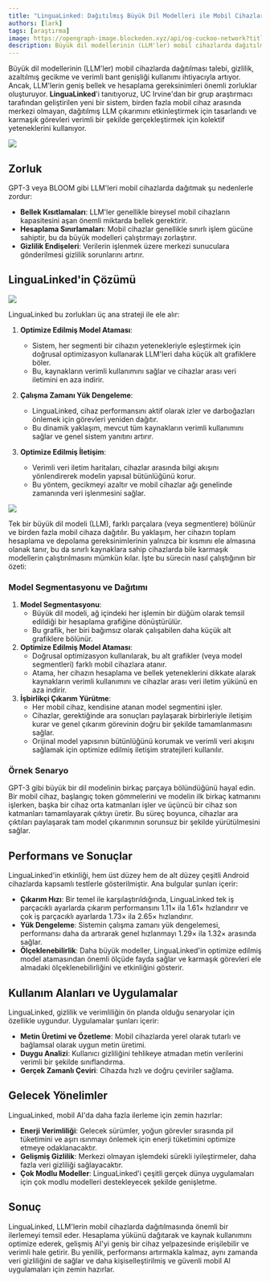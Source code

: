 ```yaml
---
title: "LinguaLinked: Dağıtılmış Büyük Dil Modelleri ile Mobil Cihazları Güçlendirme"
authors: [lark]
tags: [araştırma]
image: https://opengraph-image.blockeden.xyz/api/og-cuckoo-network?title=LinguaLinked:%20Dağıtılmış%20Büyük%20Dil%20Modelleri%20ile%20Mobil%20Cihazları%20Güçlendirme
description: Büyük dil modellerinin (LLM'ler) mobil cihazlarda dağıtılması talebi, gizlilik, azaltılmış gecikme ve verimli bant genişliği kullanımı ihtiyacıyla artıyor. Ancak, LLM'lerin geniş bellek ve hesaplama gereksinimleri önemli zorluklar oluşturuyor.
---
```


Büyük dil modellerinin (LLM'ler) mobil cihazlarda dağıtılması talebi, gizlilik, azaltılmış gecikme ve verimli bant genişliği kullanımı ihtiyacıyla artıyor. Ancak, LLM'lerin geniş bellek ve hesaplama gereksinimleri önemli zorluklar oluşturuyor. **LinguaLinked**'i tanıtıyoruz, UC Irvine'dan bir grup araştırmacı tarafından geliştirilen yeni bir sistem, birden fazla mobil cihaz arasında merkezi olmayan, dağıtılmış LLM çıkarımını etkinleştirmek için tasarlandı ve karmaşık görevleri verimli bir şekilde gerçekleştirmek için kolektif yeteneklerini kullanıyor.

![](https://cuckoo-network.b-cdn.net/2024-07-08-lingualinked.webp)

## Zorluk

GPT-3 veya BLOOM gibi LLM'leri mobil cihazlarda dağıtmak şu nedenlerle zordur:
- **Bellek Kısıtlamaları**: LLM'ler genellikle bireysel mobil cihazların kapasitesini aşan önemli miktarda bellek gerektirir.
- **Hesaplama Sınırlamaları**: Mobil cihazlar genellikle sınırlı işlem gücüne sahiptir, bu da büyük modelleri çalıştırmayı zorlaştırır.
- **Gizlilik Endişeleri**: Verilerin işlenmek üzere merkezi sunuculara gönderilmesi gizlilik sorunlarını artırır.

## LinguaLinked'in Çözümü

![](https://cuckoo-network.b-cdn.net/lingualinked.webp)

LinguaLinked bu zorlukları üç ana strateji ile ele alır:

1. **Optimize Edilmiş Model Ataması**:
   - Sistem, her segmenti bir cihazın yetenekleriyle eşleştirmek için doğrusal optimizasyon kullanarak LLM'leri daha küçük alt grafiklere böler.
   - Bu, kaynakların verimli kullanımını sağlar ve cihazlar arası veri iletimini en aza indirir.

2. **Çalışma Zamanı Yük Dengeleme**:
   - LinguaLinked, cihaz performansını aktif olarak izler ve darboğazları önlemek için görevleri yeniden dağıtır.
   - Bu dinamik yaklaşım, mevcut tüm kaynakların verimli kullanımını sağlar ve genel sistem yanıtını artırır.

3. **Optimize Edilmiş İletişim**:
   - Verimli veri iletim haritaları, cihazlar arasında bilgi akışını yönlendirerek modelin yapısal bütünlüğünü korur.
   - Bu yöntem, gecikmeyi azaltır ve mobil cihazlar ağı genelinde zamanında veri işlenmesini sağlar.

![](https://cuckoo-network.b-cdn.net/lingualinked-lb.webp)

Tek bir büyük dil modeli (LLM), farklı parçalara (veya segmentlere) bölünür ve birden fazla mobil cihaza dağıtılır. Bu yaklaşım, her cihazın toplam hesaplama ve depolama gereksinimlerinin yalnızca bir kısmını ele almasına olanak tanır, bu da sınırlı kaynaklara sahip cihazlarda bile karmaşık modellerin çalıştırılmasını mümkün kılar. İşte bu sürecin nasıl çalıştığının bir özeti:

### Model Segmentasyonu ve Dağıtımı

1. **Model Segmentasyonu**:
   - Büyük dil modeli, ağ içindeki her işlemin bir düğüm olarak temsil edildiği bir hesaplama grafiğine dönüştürülür.
   - Bu grafik, her biri bağımsız olarak çalışabilen daha küçük alt grafiklere bölünür.
2. **Optimize Edilmiş Model Ataması**:
   - Doğrusal optimizasyon kullanılarak, bu alt grafikler (veya model segmentleri) farklı mobil cihazlara atanır.
   - Atama, her cihazın hesaplama ve bellek yeteneklerini dikkate alarak kaynakların verimli kullanımını ve cihazlar arası veri iletim yükünü en aza indirir.
3. **İşbirlikçi Çıkarım Yürütme**:
   - Her mobil cihaz, kendisine atanan model segmentini işler.
   - Cihazlar, gerektiğinde ara sonuçları paylaşarak birbirleriyle iletişim kurar ve genel çıkarım görevinin doğru bir şekilde tamamlanmasını sağlar.
   - Orijinal model yapısının bütünlüğünü korumak ve verimli veri akışını sağlamak için optimize edilmiş iletişim stratejileri kullanılır.

### Örnek Senaryo

GPT-3 gibi büyük bir dil modelinin birkaç parçaya bölündüğünü hayal edin. Bir mobil cihaz, başlangıç token gömmelerini ve modelin ilk birkaç katmanını işlerken, başka bir cihaz orta katmanları işler ve üçüncü bir cihaz son katmanları tamamlayarak çıktıyı üretir. Bu süreç boyunca, cihazlar ara çıktıları paylaşarak tam model çıkarımının sorunsuz bir şekilde yürütülmesini sağlar.

## Performans ve Sonuçlar

LinguaLinked'in etkinliği, hem üst düzey hem de alt düzey çeşitli Android cihazlarda kapsamlı testlerle gösterilmiştir. Ana bulgular şunları içerir:

- **Çıkarım Hızı**: Bir temel ile karşılaştırıldığında, LinguaLinked tek iş parçacıklı ayarlarda çıkarım performansını 1.11× ila 1.61× hızlandırır ve çok iş parçacıklı ayarlarda 1.73× ila 2.65× hızlandırır.
- **Yük Dengeleme**: Sistemin çalışma zamanı yük dengelemesi, performansı daha da artırarak genel hızlanmayı 1.29× ila 1.32× arasında sağlar.
- **Ölçeklenebilirlik**: Daha büyük modeller, LinguaLinked'in optimize edilmiş model atamasından önemli ölçüde fayda sağlar ve karmaşık görevleri ele almadaki ölçeklenebilirliğini ve etkinliğini gösterir.

## Kullanım Alanları ve Uygulamalar

LinguaLinked, gizlilik ve verimliliğin ön planda olduğu senaryolar için özellikle uygundur. Uygulamalar şunları içerir:

- **Metin Üretimi ve Özetleme**: Mobil cihazlarda yerel olarak tutarlı ve bağlamsal olarak uygun metin üretimi.
- **Duygu Analizi**: Kullanıcı gizliliğini tehlikeye atmadan metin verilerini verimli bir şekilde sınıflandırma.
- **Gerçek Zamanlı Çeviri**: Cihazda hızlı ve doğru çeviriler sağlama.

## Gelecek Yönelimler

LinguaLinked, mobil AI'da daha fazla ilerleme için zemin hazırlar:

- **Enerji Verimliliği**: Gelecek sürümler, yoğun görevler sırasında pil tüketimini ve aşırı ısınmayı önlemek için enerji tüketimini optimize etmeye odaklanacaktır.
- **Gelişmiş Gizlilik**: Merkezi olmayan işlemdeki sürekli iyileştirmeler, daha fazla veri gizliliği sağlayacaktır.
- **Çok Modlu Modeller**: LinguaLinked'i çeşitli gerçek dünya uygulamaları için çok modlu modelleri destekleyecek şekilde genişletme.

## Sonuç

LinguaLinked, LLM'lerin mobil cihazlarda dağıtılmasında önemli bir ilerlemeyi temsil eder. Hesaplama yükünü dağıtarak ve kaynak kullanımını optimize ederek, gelişmiş AI'yi geniş bir cihaz yelpazesinde erişilebilir ve verimli hale getirir. Bu yenilik, performansı artırmakla kalmaz, aynı zamanda veri gizliliğini de sağlar ve daha kişiselleştirilmiş ve güvenli mobil AI uygulamaları için zemin hazırlar.
